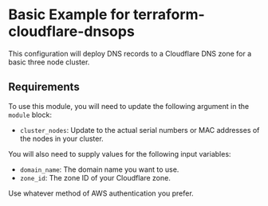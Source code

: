 # Basic Example for terraform-cloudflare-dnsops

This configuration will deploy DNS records to a Cloudflare DNS zone for a basic three node cluster.

## Requirements

To use this module, you will need to update the following argument in the `module` block:

* `cluster_nodes`: Update to the actual serial numbers or MAC addresses of the nodes in your cluster.

You will also need to supply values for the following input variables:

* `domain_name`: The domain name you want to use.
* `zone_id`: The zone ID of your Cloudflare zone.

Use whatever method of AWS authentication you prefer.
